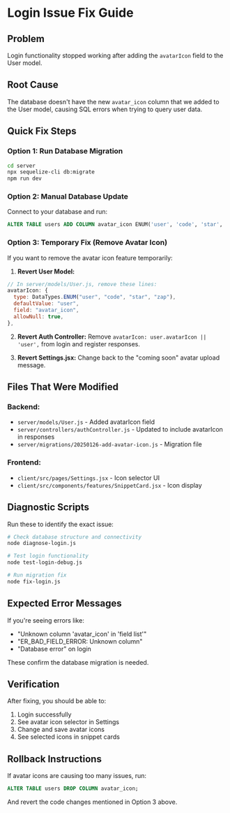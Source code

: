 # Login Issue Fix Guide

## Problem
Login functionality stopped working after adding the `avatarIcon` field to the User model.

## Root Cause
The database doesn't have the new `avatar_icon` column that we added to the User model, causing SQL errors when trying to query user data.

## Quick Fix Steps

### Option 1: Run Database Migration
```bash
cd server
npx sequelize-cli db:migrate
npm run dev
```

### Option 2: Manual Database Update
Connect to your database and run:
```sql
ALTER TABLE users ADD COLUMN avatar_icon ENUM('user', 'code', 'star', 'zap') DEFAULT 'user';
```

### Option 3: Temporary Fix (Remove Avatar Icon)
If you want to remove the avatar icon feature temporarily:

1. **Revert User Model:**
```javascript
// In server/models/User.js, remove these lines:
avatarIcon: {
  type: DataTypes.ENUM("user", "code", "star", "zap"),
  defaultValue: "user",
  field: "avatar_icon",
  allowNull: true,
},
```

2. **Revert Auth Controller:**
Remove `avatarIcon: user.avatarIcon || 'user',` from login and register responses.

3. **Revert Settings.jsx:**
Change back to the "coming soon" avatar upload message.

## Files That Were Modified

### Backend:
- `server/models/User.js` - Added avatarIcon field
- `server/controllers/authController.js` - Updated to include avatarIcon in responses
- `server/migrations/20250126-add-avatar-icon.js` - Migration file

### Frontend:
- `client/src/pages/Settings.jsx` - Icon selector UI
- `client/src/components/features/SnippetCard.jsx` - Icon display

## Diagnostic Scripts
Run these to identify the exact issue:

```bash
# Check database structure and connectivity
node diagnose-login.js

# Test login functionality
node test-login-debug.js

# Run migration fix
node fix-login.js
```

## Expected Error Messages
If you're seeing errors like:
- "Unknown column 'avatar_icon' in 'field list'"
- "ER_BAD_FIELD_ERROR: Unknown column"
- "Database error" on login

These confirm the database migration is needed.

## Verification
After fixing, you should be able to:
1. Login successfully
2. See avatar icon selector in Settings
3. Change and save avatar icons
4. See selected icons in snippet cards

## Rollback Instructions
If avatar icons are causing too many issues, run:
```sql
ALTER TABLE users DROP COLUMN avatar_icon;
```
And revert the code changes mentioned in Option 3 above.

